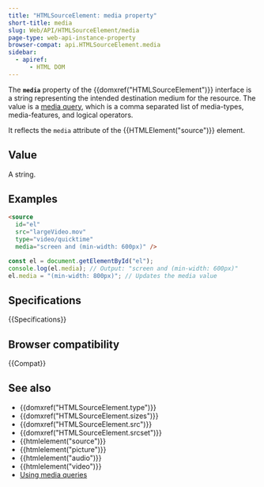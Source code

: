 ```yaml
---
title: "HTMLSourceElement: media property"
short-title: media
slug: Web/API/HTMLSourceElement/media
page-type: web-api-instance-property
browser-compat: api.HTMLSourceElement.media
sidebar:
  - apiref:
      - HTML DOM
---
```


The **`media`** property of the {{domxref("HTMLSourceElement")}} interface is a string representing the intended destination medium for the resource. The value is a [media query](/en-US/docs/Web/CSS/CSS_media_queries/Using_media_queries), which is a comma separated list of media-types, media-features, and logical operators.

It reflects the `media` attribute of the {{HTMLElement("source")}} element.

## Value

A string.

## Examples

```html
<source
  id="el"
  src="largeVideo.mov"
  type="video/quicktime"
  media="screen and (min-width: 600px)" />
```

```js
const el = document.getElementById("el");
console.log(el.media); // Output: "screen and (min-width: 600px)"
el.media = "(min-width: 800px)"; // Updates the media value
```

## Specifications

{{Specifications}}

## Browser compatibility

{{Compat}}

## See also

- {{domxref("HTMLSourceElement.type")}}
- {{domxref("HTMLSourceElement.sizes")}}
- {{domxref("HTMLSourceElement.src")}}
- {{domxref("HTMLSourceElement.srcset")}}
- {{htmlelement("source")}}
- {{htmlelement("picture")}}
- {{htmlelement("audio")}}
- {{htmlelement("video")}}
- [Using media queries](/en-US/docs/Web/CSS/CSS_media_queries/Using_media_queries)
